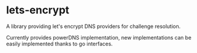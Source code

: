 # lets-encrypt

A library providing let's encrypt DNS providers for challenge resolution.

Currently provides powerDNS implementation, new implementations can be easily implemented thanks to go interfaces.
